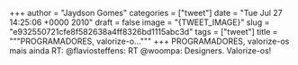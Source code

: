 
+++
author = "Jaydson Gomes"
categories = ["tweet"]
date = "Tue Jul 27 14:25:06 +0000 2010"
draft = false
image = "{TWEET_IMAGE}"
slug = "e932550721cfe8f582638a4ff8326bd1115abc3d"
tags = ["tweet"]
title = """PROGRAMADORES, valorize-o..."""
+++
PROGRAMADORES, valorize-os mais ainda RT: @flaviosteffens: RT @woompa: Designers. Valorize-os!
